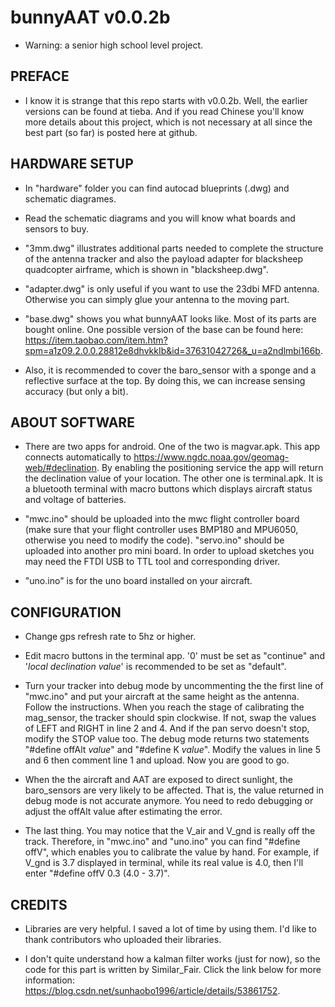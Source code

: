 # bunnyAAT v0.0.2b

* Warning: a senior high school level project.

## PREFACE

* I know it is strange that this repo starts with v0.0.2b. Well, the earlier versions can be found at tieba. And if you read Chinese you'll know more details about this project, which is not necessary at all since the best part (so far) is posted here at github.
  
  
## HARDWARE SETUP

* In "hardware" folder you can find autocad blueprints (.dwg) and schematic diagrames.
  
* Read the schematic diagrams and you will know what boards and sensors to buy.
  
* "3mm.dwg" illustrates additional parts needed to complete the structure of the antenna tracker and also the payload adapter for blacksheep  quadcopter airframe, which is shown in "blacksheep.dwg".
  
* "adapter.dwg" is only useful if you want to use the 23dbi MFD antenna. Otherwise you can simply glue your antenna to the moving part.
  
* "base.dwg" shows you what bunnyAAT looks like. Most of its parts are bought online. One possible version of the base can be found here: https://item.taobao.com/item.htm?spm=a1z09.2.0.0.28812e8dhvkkIb&id=37631042726&_u=a2ndlmbi166b.
  
* Also, it is recommended to cover the baro_sensor with a sponge and a reflective surface at the top. By doing this, we can increase sensing accuracy (but only a bit).
  
  
## ABOUT SOFTWARE

* There are two apps for android. One of the two is magvar.apk. This app connects automatically to https://www.ngdc.noaa.gov/geomag-web/#declination. By enabling the positioning service the app will return the declination value of your location. The other one is terminal.apk. It is a bluetooth terminal with macro buttons which displays aircraft status and voltage of batteries.
  
* "mwc.ino" should be uploaded into the mwc flight controller board (make sure that your flight controller uses BMP180 and MPU6050, otherwise you need to modify the code). "servo.ino" should be uploaded into another pro mini board. In order to upload sketches you may need the FTDI USB to TTL tool and corresponding driver.
  
* "uno.ino" is for the uno board installed on your aircraft.
  
  
## CONFIGURATION

* Change gps refresh rate to 5hz or higher.
  
* Edit macro buttons in the terminal app. '0' must be set as "continue" and '_local declination value_' is recommended to be set as "default". 
  
* Turn your tracker into debug mode by uncommenting the the first line of "mwc.ino" and put your aircraft at the same height as the antenna. Follow the instructions. When you reach the stage of calibrating the mag_sensor, the tracker should spin clockwise. If not, swap the values of LEFT and RIGHT in line 2 and 4. And if the pan servo doesn't stop, modify the STOP value too. The debug mode returns two statements "#define offAlt _value_" and "#define K _value_". Modify the values in line 5 and 6 then comment line 1 and upload. Now you are good to go.
  
* When the the aircraft and AAT are exposed to direct sunlight, the baro_sensors are very likely to be affected. That is, the value returned in debug mode is not accurate anymore. You need to redo debugging or adjust the offAlt value after estimating the error.
  
* The last thing. You may notice that the V_air and V_gnd is really off the track. Therefore, in "mwc.ino" and "uno.ino" you can find "#define offV", which enables you to calibrate the value by hand. For example, if V_gnd is 3.7 displayed in terminal, while its real value is 4.0, then I'll enter "#define offV 0.3 (4.0 - 3.7)".
  
  
## CREDITS

* Libraries are very helpful. I saved a lot of time by using them. I'd like to thank contributors who uploaded their libraries.
  
* I don't quite understand how a kalman filter works (just for now), so the code for this part is written by Similar_Fair. Click the link below for more information: https://blog.csdn.net/sunhaobo1996/article/details/53861752.
  
  
